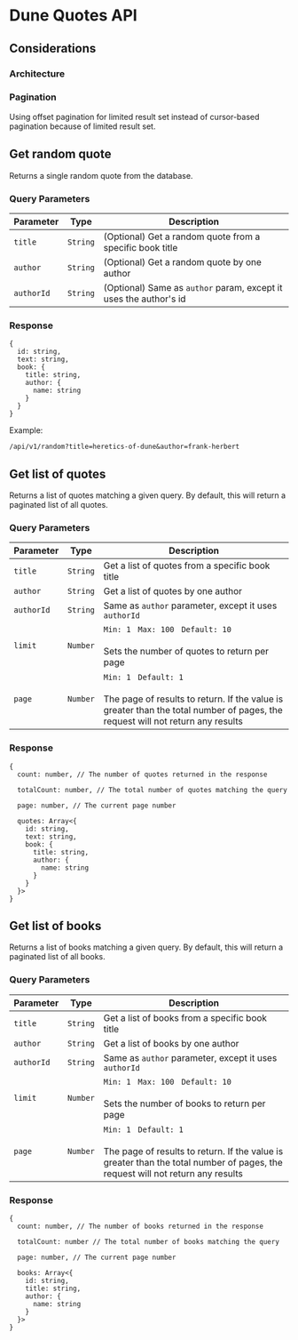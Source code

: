 # Dune Quotes API



## Considerations

### Architecture


### Pagination

Using offset pagination for limited result set instead of cursor-based pagination because of limited result set.

## Get random quote

Returns a single random quote from the database.

### Query Parameters

| Parameter   | Type        | Description |
| ----------- | ----------- | ----------- |
| `title`     | `String`    | (Optional) Get a random quote from a specific book title
| `author`    | `String`    | (Optional) Get a random quote by one author
| `authorId`  | `String`    | (Optional) Same as `author` param, except it uses the author's id

### Response

```
{
  id: string,
  text: string,
  book: {
    title: string,
    author: {
      name: string
    }
  }
}
```

Example:
```
/api/v1/random?title=heretics-of-dune&author=frank-herbert
```

## Get list of quotes

Returns a list of quotes matching a given query. By default, this will return a paginated list of all quotes.

### Query Parameters

| Parameter   | Type        | Description |
| ----------- | ----------- | ----------- |
| `title`     | `String`    | Get a list of quotes from a specific book title
| `author`    | `String`    | Get a list of quotes by one author
| `authorId`  | `String`    | Same as `author` parameter, except it uses `authorId`
| `limit`     | `Number`    | `Min: 1` &nbsp; `Max: 100` &nbsp; `Default: 10` <br><br> Sets the number of quotes to return per page
| `page`      | `Number`    | `Min: 1` &nbsp; `Default: 1` <br><br> The page of results to return. If the value is greater than the total number of pages, the request will not return any results

### Response

```
{
  count: number, // The number of quotes returned in the response

  totalCount: number, // The total number of quotes matching the query

  page: number, // The current page number

  quotes: Array<{
    id: string,
    text: string,
    book: {
      title: string,
      author: {
        name: string
      }
    }
  }>
}
```

## Get list of books

Returns a list of books matching a given query. By default, this will return a paginated list of all books.

### Query Parameters

| Parameter   | Type        | Description |
| ----------- | ----------- | ----------- |
| `title`     | `String`    | Get a list of books from a specific book title
| `author`    | `String`    | Get a list of books by one author
| `authorId`  | `String`    | Same as `author` parameter, except it uses `authorId`
| `limit`     | `Number`    | `Min: 1` &nbsp; `Max: 100` &nbsp; `Default: 10` <br><br> Sets the number of books to return per page
| `page`      | `Number`    | `Min: 1` &nbsp; `Default: 1` <br><br> The page of results to return. If the value is greater than the total number of pages, the request will not return any results

### Response

```
{
  count: number, // The number of books returned in the response

  totalCount: number // The total number of books matching the query

  page: number, // The current page number

  books: Array<{
    id: string,
    title: string,
    author: {
      name: string
    }
  }>
}
```